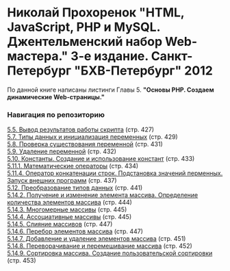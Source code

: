 <h1>Николай Прохоренок "HTML, JavaScript, PHP и MySQL. Джентельменский набор Web-мастера." 3-е издание. Санкт-Петербург "БХВ-Петербург" 2012</h1>
<p>По данной книге написаны листинги Главы 5. <b>"Основы PHP. Создаем динамические Web-страницы."</b></p>
<h3>Навигация по репозиторию</h3>
<a href="https://github.com/Jack36VRN/php/blob/master/5.5.php">5.5. Вывод результатов работы скрипта</a> (стр. 427)<br>
<a href="https://github.com/Jack36VRN/php/blob/master/5.7.php">5.7. Типы данных и инициализация переменных</a> (стр. 429)<br>
<a href="https://github.com/Jack36VRN/php/blob/master/5.8.php">5.8. Проверка существования переменной</a> (стр. 431)<br>
<a href="https://github.com/Jack36VRN/php/blob/master/5.9.php">5.9. Удаление переменной</a> (стр. 432)<br>
<a href="https://github.com/Jack36VRN/php/blob/master/5.10.php">5.10. Константы. Создание и использование констант</a> (стр. 433)<br>
<a href="https://github.com/Jack36VRN/php/blob/master/5.11.1.php">5.11.1. Математические операторы</a> (стр. 434)<br>
<a href="https://github.com/Jack36VRN/php/blob/master/5.11.4.php">5.11.4. Оператор конкатенации строк. Подстановка значений перменных. Запуск внешних программ</a> (стр. 437)<br>
<a href="https://github.com/Jack36VRN/php/blob/master/5.12.php">5.12. Преобразование типов данных</a> (стр. 441)<br>
<a href="https://github.com/Jack36VRN/php/blob/master/5.14.2.php">5.14.2. Получение и изменение элемента массива. Определение количества элементов массива</a> (стр. 444)<br>
<a href="https://github.com/Jack36VRN/php/blob/master/5.14.3.php">5.14.3. Многомерные массивы</a> (стр. 445)<br>
<a href="https://github.com/Jack36VRN/php/blob/master/5.14.4.php">5.14.4. Ассоциативные массивы</a> (стр. 445)<br>
<a href="https://github.com/Jack36VRN/php/blob/master/5.14.5.php">5.14.5. Слияние массивов</a> (стр. 447)<br>
<a href="https://github.com/Jack36VRN/php/blob/master/5.14.6.php">5.14.6. Перебор элементов массива</a> (стр. 447)<br>
<a href="https://github.com/Jack36VRN/php/blob/master/5.14.7.php">5.14.7. Добавление и удаление элементов массива</a> (стр. 451)<br>
<a href="https://github.com/Jack36VRN/php/blob/master/5.14.8.php">5.14.8. Переворачивание и перемешивание массива</a> (стр. 452)<br>
<a href="https://github.com/Jack36VRN/php/blob/master/5.14.9.php">5.14.9. Сортировка массива. Создание пользовательской сортировки</a> (стр. 453)<br>